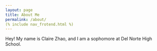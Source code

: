 ```yaml
---
layout: page
title: About Me
permalink: /about/
(% include nav_frotend.html %)
---
```

Hey! My name is Claire Zhao, and I am a sophomore at Del Norte High School.